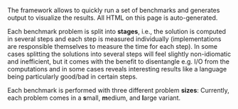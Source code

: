 The framework allows to quickly run a set of benchmarks and generates output to visualize the results.
All HTML on this page is auto-generated.

Each benchmark problem is split into **stages**, i.e., the solution is computed in several steps and
each step is measured individually (implementations are responsible themselves to measure the time for each step).
In some cases splitting the solutions into several steps will feel slightly non-idiomatic and inefficient,
but it comes with the benefit to disentangle e.g. I/O from the computations and in some cases reveals
interesting results like a language being particularly good/bad in certain steps.

Each benchmark is performed with three different problem **sizes**: Currently, each problem comes in a
**s**mall, **m**edium, and **l**arge variant.